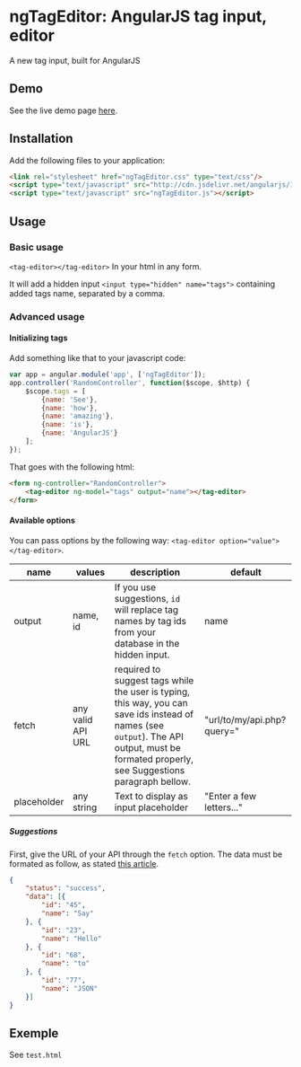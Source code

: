 ngTagEditor: AngularJS tag input, editor
===========

A new tag input, built for AngularJS

## Demo

See the live demo page [here](http://varyoo.github.io/ngTagEditor).

## Installation

Add the following files to your application:

```html
<link rel="stylesheet" href="ngTagEditor.css" type="text/css"/>
<script type="text/javascript" src="http://cdn.jsdelivr.net/angularjs/1.2.17/angular.min.js"></script>
<script type="text/javascript" src="ngTagEditor.js"></script>
```

## Usage

### Basic usage

`<tag-editor></tag-editor>` In your html in any form.

It will add a hidden input `<input type="hidden" name="tags">` containing added tags name, separated by a comma.

### Advanced usage

#### Initializing tags

Add something like that to your javascript code:
```javascript
var app = angular.module('app', ['ngTagEditor']);
app.controller('RandomController', function($scope, $http) {
	$scope.tags = [
		{name: 'See'},
		{name: 'how'},
		{name: 'amazing'},
		{name: 'is'},
		{name: 'AngularJS'}
	];
});
```
That goes with the following html:

```html
<form ng-controller="RandomController">
	<tag-editor ng-model="tags" output="name"></tag-editor>
</form>
```

#### Available options

You can pass options by the following way: `<tag-editor option="value"></tag-editor>`.

name | values | description | default
---- | ------ | ----------- | -------
output | name, id | If you use suggestions, `id` will replace tag names by tag ids from your database in the hidden input. | name
fetch | any valid API URL | required to suggest tags while the user is typing, this way, you can save ids instead of names (see `output`). The API output, must be formated properly, see Suggestions paragraph bellow. | "url/to/my/api.php?query="
placeholder | any string | Text to display as input placeholder | "Enter a few letters..."
  
##### Suggestions

First, give the URL of your API through the `fetch` option.
The data must be formated as follow, as stated [this article](http://labs.omniti.com/labs/jsend).

```json
{
    "status": "success",
    "data": [{
        "id": "45",
        "name": "Say"
    }, {
        "id": "23",
        "name": "Hello"
    }, {
        "id": "68",
        "name": "to"
    }, {
        "id": "77",
        "name": "JSON"
    }]
}
```

## Exemple

See `test.html`
